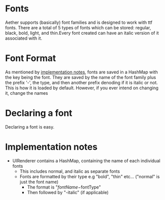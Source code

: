# Fonts
Aether supports (basically) font families and is designed to work with ttf fonts. There are a total of 5 types of fonts
which can be stored: regular, black, bold, light, and thin.Every font created can have an italic version of it
associated with it.

# Font Format
As mentioned by [implementation notes](#implementation-notes), fonts are saved in a HashMap with the key being the font. They are saved by the name of the font family plus the prefix '-', the type, and then another prefix denoding if it is italic or not. This is how it is loaded by default. However, if you ever intend on changing it, change the names


# Declaring a font
Declaring a font is easy.

# Implementation notes

- UIRenderer contains a HashMap, containing the name of each individual fonts
  - This includes normal, and italic as separate fonts
  - Fonts are formatted by their type e.g "bold", "thin" etc... ("normal" is just the font name)
    - The format is "$fontName-$fontType"
    - Then followed by "-italic" (if applicable)